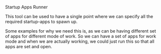 Startup Apps Runner

This tool can be used to have a single point where we can specify all the required startup-apps to spawn up.

Some examples for why we need this is, as we can be having different set of apps for different mode of work. So we can have a set of apps for work mode and when we are actually working, we could just run this so that all apps are set and open.
